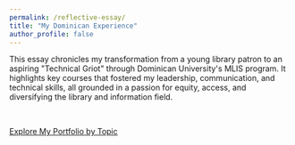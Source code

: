 ```yaml
---
permalink: /reflective-essay/
title: "My Dominican Experience"
author_profile: false
---
```

<link href="{{ 'assets/css/dflip.min.css' | absolute_url }}" rel="stylesheet" type="text/css">
<link href="{{ 'assets/css/themify-icons.min.css' | absolute_url }}" rel="stylesheet" type="text/css">

This essay chronicles my transformation from a young library patron to an aspiring "Technical Griot" through Dominican University's MLIS program. It highlights key courses that fostered my leadership, communication, and technical skills, all grounded in a passion for equity, access, and diversifying the library and information field.

<div class="container">
    <div class="row">
        <div class="col-xs-12">
            <div id="flipbook" class="_df_book" height="500" webgl="true"
                backgroundcolor="#0f477e"
                source="{{ 'assets/pdf/Reflection Essay.pdf' | absolute_url }}">
            </div>
        </div>
    </div>
</div>  <br>

[Explore My Portfolio by Topic ](https://kalon30.github.io/Portfolio/tags/) 

<!-- IMPORT FLIPBOOK JAVASCRIPT (jQuery & Main Flipbook JS) -->
<!-- These lines must be added to the bottom of the .md file -->
<script src="{{ 'assets/js/libs/jquery.min.js' | absolute_url }}" type="text/javascript"></script>
<script src="{{ 'assets/js/dflip.min.js' | absolute_url }}" type="text/javascript"></script>
